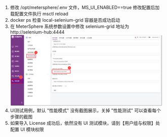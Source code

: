 1. 修改 /opt/metersphere/.env 文件，MS_UI_ENABLED==true 修改配置后加载配置文件执行 msctl reload
2. docker ps 检查 local-selenium-grid 容器是否成功启动
3. 在 MeterSphere 系统参数设置中修改 selenium-grid 地址为 http://selenium-hub:4444
![UI系统设置](../../img/ui_test/UI系统设置.png)
4. UI测试用例，默认 "性能模式" 没有截图展示，关掉 "性能测试" 可以查看每个步骤的截图 <br>
5. 如果导入 License 成功后，依然没有 UI 测试模块，请到【用户组与权限】处配置 UI 模块权限